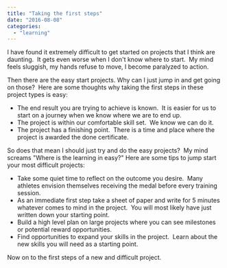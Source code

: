 ```yaml
---
title: "Taking the first steps"
date: "2016-08-08"
categories: 
  - "learning"
---
```


I have found it extremely difficult to get started on projects that I think are daunting.  It gets even worse when I don't know where to start.  My mind feels sluggish, my hands refuse to move, I become paralyzed to action.

Then there are the easy start projects. Why can I just jump in and get going on those?  Here are some thoughts why taking the first steps in these project types is easy:

- The end result you are trying to achieve is known.  It is easier for us to start on a journey when we know where we are to end up.
- The project is within our comfortable skill set.  We know we can do it.
- The project has a finishing point.  There is a time and place where the project is awarded the done certificate.

So does that mean I should just try and do the easy projects?  My mind screams "Where is the learning in easy?" Here are some tips to jump start your most difficult projects:

- Take some quiet time to reflect on the outcome you desire.  Many athletes envision themselves receiving the medal before every training session.
- As an immediate first step take a sheet of paper and write for 5 minutes whatever comes to mind in the project.  You will most likely have just written down your starting point.
- Build a high level plan on large projects where you can see milestones or potential reward opportunities.
- Find opportunities to expand your skills in the project.  Learn about the new skills you will need as a starting point.

Now on to the first steps of a new and difficult project.
